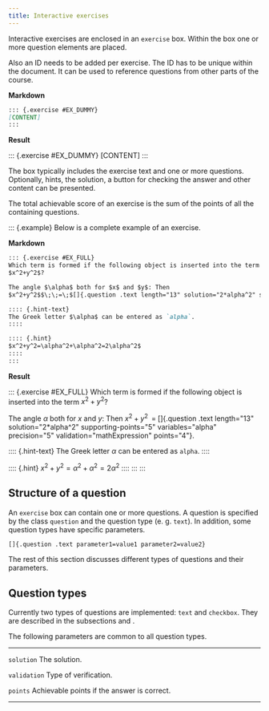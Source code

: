```yaml
---
title: Interactive exercises
---
```


Interactive exercises are enclosed in an `exercise` box. Within the box one or
more question elements are placed.

Also an ID needs to be added per exercise. The ID has to be unique within the
document. It can be used to reference questions from other parts of the course.

**Markdown**

```markdown
::: {.exercise #EX_DUMMY}
[CONTENT]
:::
```

**Result**

::: {.exercise #EX_DUMMY}
[CONTENT]
:::

The box typically includes the exercise text and one or more questions.
Optionally, hints, the solution, a button for checking the answer and other
content can be presented.

The total achievable score of an exercise is the sum of the points of all the
containing questions.

::: {.example}
Below is a complete example of an exercise.

**Markdown**

```markdown
::: {.exercise #EX_FULL}
Which term is formed if the following object is inserted into the term
$x^2+y^2$?

The angle $\alpha$ both for $x$ and $y$: Then
$x^2+y^2$$\;\;=\;$[]{.question .text length="13" solution="2*alpha^2" supporting-points="5" variables="alpha" precision="5" validation="mathExpression" points="4"}.

:::: {.hint-text}
The Greek letter $\alpha$ can be entered as `alpha`.
::::

:::: {.hint}
$x^2+y^2=\alpha^2+\alpha^2=2\alpha^2$
::::
:::
```

**Result**

::: {.exercise #EX_FULL}
Which term is formed if the following object is inserted into the term
$x^2+y^2$?

The angle $\alpha$ both for $x$ and $y$: Then
$x^2+y^2$$\;\;=\;$[]{.question .text length="13" solution="2*alpha^2" supporting-points="5" variables="alpha" precision="5" validation="mathExpression" points="4"}.

:::: {.hint-text}
The Greek letter $\alpha$ can be entered as `alpha`.
::::

:::: {.hint}
$x^2+y^2=\alpha^2+\alpha^2=2\alpha^2$
::::
:::
:::

## Structure of a question

An `exercise` box can contain one or more questions. A question is specified by
the class `question` and the question type (e. g. `text`). In addition, some
question types have specific parameters.

```markdown
[]{.question .text parameter1=value1 parameter2=value2}
```

The rest of this section discusses different types of questions and their
parameters.

## Question types

Currently two types of questions are implemented: `text` and `checkbox`. They
are described in the subsections
[](/section/02-elements/07-interactive-exercises/01-text) and
[](/section/02-elements/07-interactive-exercises/02-checkbox).

The following parameters are common to all question types.

------------------- -----------------------------------------------------------
`solution`          The solution.

`validation`        Type of verification.

`points`            Achievable points if the answer is correct.
------------------- -----------------------------------------------------------

